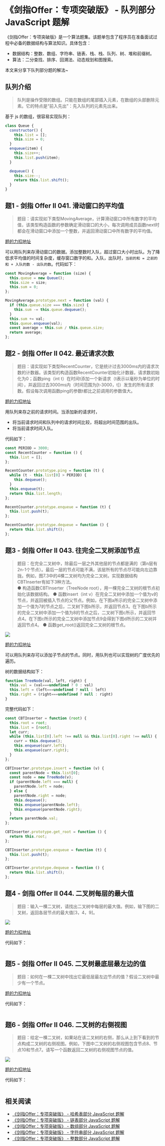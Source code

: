 # 《剑指Offer：专项突破版》 - 队列部分 JavaScript 题解
《剑指Offer：专项突破版》是一个算法题集。该题单包含了程序员在准备面试过程中必备的数据结构与算法知识。具体包含：
- 数据结构：整数、数组、字符串、链表、栈、栈、队列、树、堆和前缀树。
- 算法：二分查找、排序、回溯法、动态规划和图搜索。 

本文来分享下队列部分题的解法~

## 队列介绍
> 队列是操作受限的数组。只能在数组的尾部插入元素，在数组的头部删除元素。它的特点是“前入先出”：先入队列的元素先出来。

基于 js 的数组，很容易实现队列：
```js
class Queue {
  constructor() {
    this.list = [];
    this.size = 0;
  }
  enqueue(item) {
    this.size++;
    this.list.push(item);
  }

  dequeue() {
    this.size--;
    return this.list.shift();
  }
}
```

## 题1 - 剑指 Offer II 041. 滑动窗口的平均值
> 题目：请实现如下类型MovingAverage，计算滑动窗口中所有数字的平均值，该类型构造函数的参数确定滑动窗口的大小，每次调用成员函数next时都会在滑动窗口中添加一个整数，并返回滑动窗口中所有数字的平均值。

[题的力扣地址](https://leetcode-cn.com/problems/qIsx9U/)

可以用队列来存滑动窗口的数据。添加整数时入队，超过窗口大小时出队。为了降低求平均值的时间复杂度，缓存窗口数字的和。入队，出队时，`当前的和 = 之前的和 + 入队的数 - 出队的数`。代码如下：

```js
const MovingAverage = function (size) {
  this.queue = new Queue();
  this.size = size;
  this.sum = 0;
};

MovingAverage.prototype.next = function (val) {
  if (this.queue.size === this.size) {
    this.sum -= this.queue.dequeue();
  }
  this.sum += val;
  this.queue.enqueue(val);
  const average = this.sum / this.queue.size;
  return average;
};
```

## 题2 - 剑指 Offer II 042. 最近请求次数
> 题目：请实现如下类型RecentCounter，它是统计过去3000ms内的请求次数的计数器。该类型的构造函数RecentCounter初始化计数器，请求数初始化为0；函数ping（int t）在时间t添加一个新请求（t表示以毫秒为单位的时间），并返回过去3000ms内（时间范围为[t-3000，t]）发生的所有请求数。假设每次调用函数ping的参数t都比之前调用的参数值大。

[题的力扣地址](https://leetcode-cn.com/problems/H8086Q/)

用队列来存之前的请求时间。当添加新的请求时，
* 将当前请求时间和队列中的请求时间比较，将超出时间范围的出队。
* 将当前请求时间入队。

代码如下：

```js
const PERIOD = 3000;
const RecentCounter = function () {
  this.list = [];
};

RecentCounter.prototype.ping = function (t) {
  while (t - this.list[0] > PERIOD) {
    this.dequeue();
  }
  this.enqueue(t);
  return this.list.length;
};

RecentCounter.prototype.enqueue = function (t) {
  this.list.push(t);
};

RecentCounter.prototype.dequeue = function () {
  return this.list.shift();
};
```

## 题3 - 剑指 Offer II 043. 往完全二叉树添加节点
> 题目：在完全二叉树中，除最后一层之外其他层的节点都是满的（第n层有2n-1个节点）。最后一层的节点可能不满，该层所有的节点尽可能向左边靠拢。例如，图7.3中的4棵二叉树均为完全二叉树。实现数据结构CBTInserter有如下3种方法。  
> ● 构造函数CBTInserter（TreeNode root），用一棵完全二叉树的根节点初始化该数据结构。
> ● 函数insert（int v）在完全二叉树中添加一个值为v的节点，并返回被插入节点的父节点。例如，在下图a所示的完全二叉树中添加一个值为7的节点之后，二叉树下图b所示，并返回节点3。在下图b所示的完全二叉树中添加一个值为8的节点之后，二叉树下图c所示，并返回节点4。在下图c所示的完全二叉树中添加节点9会得到下图d所示的二叉树并返回节点4。
> ● 函数get_root()返回完全二叉树的根节点。

![](./images/3.jpeg)

[题的力扣地址](https://leetcode-cn.com/problems/NaqhDT/)

可以用队列来存可以添加子节点的节点。同时，用队列也可以实现树的广度优先的遍历。

树的数据结构如下：
```js
function TreeNode(val, left, right) {
  this.val = (val===undefined ? 0 : val)
  this.left = (left===undefined ? null : left)
  this.right = (right===undefined ? null : right)
}
```

完整代码如下：

```js
const CBTInserter = function (root) {
  this.root = root;
  this.list = [root];
  let curr;
  while (this.list[0].left !== null && this.list[0].right !== null) {
    curr = this.dequeue();
    this.enqueue(curr.left);
    this.enqueue(curr.right);
  }
};

CBTInserter.prototype.insert = function (v) {
  const parentNode = this.list[0];
  const node = new TreeNode(v);
  if (parentNode.left === null) {
    parentNode.left = node;
  } else {
    parentNode.right = node;
    this.dequeue();
    this.enqueue(parentNode.left);
    this.enqueue(parentNode.right);
  }
  return parentNode.val;
};

CBTInserter.prototype.get_root = function () {
  return this.root;
};

CBTInserter.prototype.enqueue = function (t) {
  this.list.push(t);
};

CBTInserter.prototype.dequeue = function () {
  return this.list.shift();
};
```

## 题4 - 剑指 Offer II 044. 二叉树每层的最大值
> 题目：输入一棵二叉树，请找出二叉树中每层的最大值。例如，输下图的二叉树，返回各层节点的最大值[3，4，9]。

![](./images/4.jpeg)

[题的力扣地址](https://leetcode-cn.com/problems/hPov7L/)

代码如下：

```js
```

## 题5 - 剑指 Offer II 045. 二叉树最底层最左边的值
> 题目：如何在一棵二叉树中找出它最低层最左边节点的值？假设二叉树中最少有一个节点。

[题的力扣地址](https://leetcode-cn.com/problems/LwUNpT/)

代码如下：

```js
```

## 题6 - 剑指 Offer II 046. 二叉树的右侧视图
> 题目：给定一棵二叉树，如果站在该二叉树的右侧，那么从上到下看到的节点构成二叉树的右侧视图。例如，下图中二叉树的右侧视图包含节点8、节点10和节点7。请写一个函数返回二叉树的右侧视图节点的值。

![](./images/6.jpeg)

[题的力扣地址](https://leetcode-cn.com/problems/WNC0Lk/)

代码如下：

```js
```

## 相关阅读
* [《剑指Offer：专项突破版》 - 哈希表部分 JavaScript 题解](https://mp.weixin.qq.com/s/o57JvPCih3YT2cOxvPTSvw)
* [《剑指Offer：专项突破版》 - 链表部分 JavaScript 题解](https://mp.weixin.qq.com/s/IOA1cOa38c4DHcANcQgSKA)
* [《剑指Offer：专项突破版》 - 数组部分 JavaScript 题解](https://mp.weixin.qq.com/s/gU9gDo60IWbuBmoeX4a3gA)
* [《剑指Offer：专项突破版》 - 字符串部分 JavaScript 题解](https://mp.weixin.qq.com/s/aD4sEREM50EF294Mnt7xrw)
* [《剑指Offer：专项突破版》 - 整数部分 JavaScript 题解](https://mp.weixin.qq.com/s/E9wxw1ahtBeCAE_njmIr2Q)